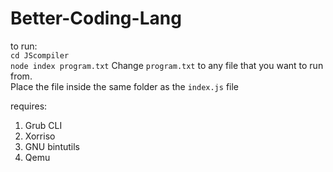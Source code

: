 # Better-Coding-Lang
to run:  
`cd JScompiler`  
`node index program.txt`
Change `program.txt` to any file that you want to run from.  
Place the file inside the same folder as the `index.js` file

requires:  
1. Grub CLI
2. Xorriso
3. GNU bintutils
4. Qemu
